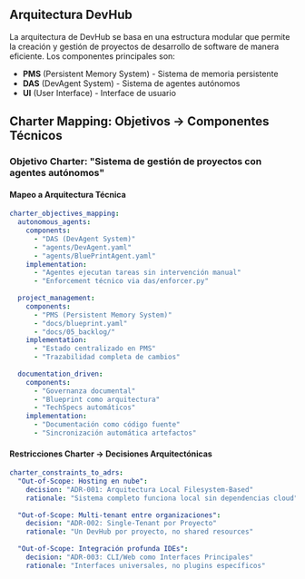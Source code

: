 ## Arquitectura DevHub

La arquitectura de DevHub se basa en una estructura modular que permite la creación y gestión de proyectos de desarrollo de software de manera eficiente. Los componentes principales son:

- **PMS** (Persistent Memory System) - Sistema de memoria persistente
- **DAS** (DevAgent System) - Sistema de agentes autónomos  
- **UI** (User Interface) - Interface de usuario

## Charter Mapping: Objetivos → Componentes Técnicos

### Objetivo Charter: "Sistema de gestión de proyectos con agentes autónomos"

#### Mapeo a Arquitectura Técnica
```yaml
charter_objectives_mapping:
  autonomous_agents:
    components:
      - "DAS (DevAgent System)"
      - "agents/DevAgent.yaml"  
      - "agents/BluePrintAgent.yaml"
    implementation:
      - "Agentes ejecutan tareas sin intervención manual"
      - "Enforcement técnico via das/enforcer.py"
      
  project_management:
    components:
      - "PMS (Persistent Memory System)"
      - "docs/blueprint.yaml"
      - "docs/05_backlog/"
    implementation:
      - "Estado centralizado en PMS"
      - "Trazabilidad completa de cambios"
      
  documentation_driven:
    components:
      - "Governanza documental"
      - "Blueprint como arquitectura"
      - "TechSpecs automáticos"
    implementation:
      - "Documentación como código fuente"
      - "Sincronización automática artefactos"
```

#### Restricciones Charter → Decisiones Arquitectónicas
```yaml
charter_constraints_to_adrs:
  "Out-of-Scope: Hosting en nube":
    decision: "ADR-001: Arquitectura Local Filesystem-Based"
    rationale: "Sistema completo funciona local sin dependencias cloud"
    
  "Out-of-Scope: Multi-tenant entre organizaciones":
    decision: "ADR-002: Single-Tenant por Proyecto"  
    rationale: "Un DevHub por proyecto, no shared resources"
    
  "Out-of-Scope: Integración profunda IDEs":
    decision: "ADR-003: CLI/Web como Interfaces Principales"
    rationale: "Interfaces universales, no plugins específicos"
```